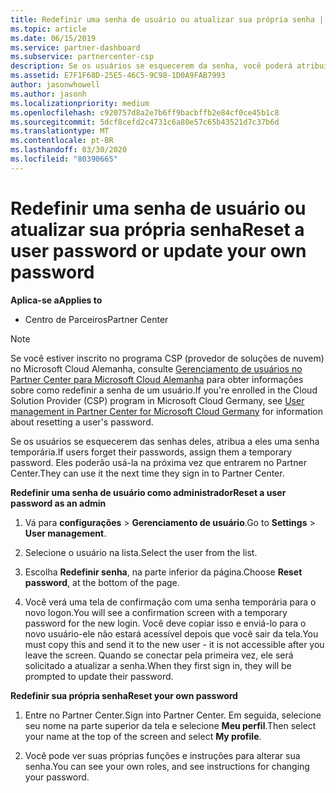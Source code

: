 ```yaml
---
title: Redefinir uma senha de usuário ou atualizar sua própria senha | Centro de parceiros
ms.topic: article
ms.date: 06/15/2019
ms.service: partner-dashboard
ms.subservice: partnercenter-csp
description: Se os usuários se esquecerem da senha, você poderá atribuir a eles uma nova senha temporária. Eles poderão usá-la na próxima vez que entrarem no Partner Center.
ms.assetid: E7F1F68D-25E5-46C5-9C98-1D0A9FAB7993
author: jasonwhowell
ms.author: jasonh
ms.localizationpriority: medium
ms.openlocfilehash: c920757d8a2e7b6ff9bacbffb2e84cf0ce45b1c8
ms.sourcegitcommit: 5dcf8cefd2c4731c6a80e57c65b43521d7c37b6d
ms.translationtype: MT
ms.contentlocale: pt-BR
ms.lasthandoff: 03/30/2020
ms.locfileid: "80390665"
---
```

# <a name="reset-a-user-password-or-update-your-own-password"></a><span data-ttu-id="8c092-104">Redefinir uma senha de usuário ou atualizar sua própria senha</span><span class="sxs-lookup"><span data-stu-id="8c092-104">Reset a user password or update your own password</span></span>

<span data-ttu-id="8c092-105">**Aplica-se a**</span><span class="sxs-lookup"><span data-stu-id="8c092-105">**Applies to**</span></span>

-  <span data-ttu-id="8c092-106">Centro de Parceiros</span><span class="sxs-lookup"><span data-stu-id="8c092-106">Partner Center</span></span>
   
> [!NOTE]  
>  <span data-ttu-id="8c092-107">Se você estiver inscrito no programa CSP (provedor de soluções de nuvem) no Microsoft Cloud Alemanha, consulte [Gerenciamento de usuários no Partner Center para Microsoft Cloud Alemanha](user-management-in-partner-center-for-microsoft-cloud-germany.md) para obter informações sobre como redefinir a senha de um usuário.</span><span class="sxs-lookup"><span data-stu-id="8c092-107">If you're enrolled in the Cloud Solution Provider (CSP) program in Microsoft Cloud Germany, see [User management in Partner Center for Microsoft Cloud Germany](user-management-in-partner-center-for-microsoft-cloud-germany.md) for information about resetting a user's password.</span></span>

<span data-ttu-id="8c092-108">Se os usuários se esquecerem das senhas deles, atribua a eles uma senha temporária.</span><span class="sxs-lookup"><span data-stu-id="8c092-108">If users forget their passwords, assign them a temporary password.</span></span> <span data-ttu-id="8c092-109">Eles poderão usá-la na próxima vez que entrarem no Partner Center.</span><span class="sxs-lookup"><span data-stu-id="8c092-109">They can use it the next time they sign in to Partner Center.</span></span>

<span data-ttu-id="8c092-110">**Redefinir uma senha de usuário como administrador**</span><span class="sxs-lookup"><span data-stu-id="8c092-110">**Reset a user password as an admin**</span></span>

1.  <span data-ttu-id="8c092-111">Vá para **configurações** &gt; **Gerenciamento de usuário**.</span><span class="sxs-lookup"><span data-stu-id="8c092-111">Go to **Settings** &gt; **User management**.</span></span>
2.  <span data-ttu-id="8c092-112">Selecione o usuário na lista.</span><span class="sxs-lookup"><span data-stu-id="8c092-112">Select the user from the list.</span></span>

3.  <span data-ttu-id="8c092-113">Escolha **Redefinir senha**, na parte inferior da página.</span><span class="sxs-lookup"><span data-stu-id="8c092-113">Choose **Reset password**, at the bottom of the page.</span></span>

4.  <span data-ttu-id="8c092-114">Você verá uma tela de confirmação com uma senha temporária para o novo logon.</span><span class="sxs-lookup"><span data-stu-id="8c092-114">You will see a confirmation screen with a temporary password for the new login.</span></span> <span data-ttu-id="8c092-115">Você deve copiar isso e enviá-lo para o novo usuário-ele não estará acessível depois que você sair da tela.</span><span class="sxs-lookup"><span data-stu-id="8c092-115">You must copy this and send it to the new user - it is not accessible after you leave the screen.</span></span> <span data-ttu-id="8c092-116">Quando se conectar pela primeira vez, ele será solicitado a atualizar a senha.</span><span class="sxs-lookup"><span data-stu-id="8c092-116">When they first sign in, they will be prompted to update their password.</span></span>

<span data-ttu-id="8c092-117">**Redefinir sua própria senha**</span><span class="sxs-lookup"><span data-stu-id="8c092-117">**Reset your own password**</span></span>

1.  <span data-ttu-id="8c092-118">Entre no Partner Center.</span><span class="sxs-lookup"><span data-stu-id="8c092-118">Sign into Partner Center.</span></span> <span data-ttu-id="8c092-119">Em seguida, selecione seu nome na parte superior da tela e selecione **Meu perfil**.</span><span class="sxs-lookup"><span data-stu-id="8c092-119">Then select your name at the top of the screen and select **My profile**.</span></span>

2.  <span data-ttu-id="8c092-120">Você pode ver suas próprias funções e instruções para alterar sua senha.</span><span class="sxs-lookup"><span data-stu-id="8c092-120">You can see your own roles, and see instructions for changing your password.</span></span>

 

 



